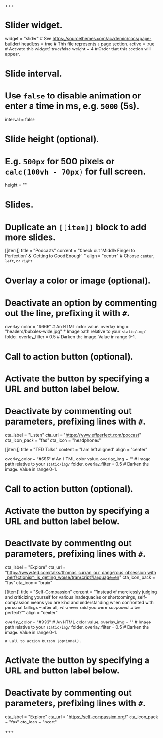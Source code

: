 +++
# Slider widget.
widget = "slider"  # See https://sourcethemes.com/academic/docs/page-builder/
headless = true  # This file represents a page section.
active = true  # Activate this widget? true/false
weight = 4  # Order that this section will appear.

# Slide interval.
# Use `false` to disable animation or enter a time in ms, e.g. `5000` (5s).
interval = false

# Slide height (optional).
# E.g. `500px` for 500 pixels or `calc(100vh - 70px)` for full screen.
height = ""

# Slides.
# Duplicate an `[[item]]` block to add more slides.
[[item]]
  title = "Podcasts"
  content = "Check out 'Middle Finger to Perfection' & 'Getting to Good Enough' "
  align = "center"  # Choose `center`, `left`, or `right`.

  # Overlay a color or image (optional).
  #   Deactivate an option by commenting out the line, prefixing it with `#`.
  overlay_color = "#666"  # An HTML color value.
  overlay_img = "headers/bubbles-wide.jpg"  # Image path relative to your `static/img/` folder.
  overlay_filter = 0.5  # Darken the image. Value in range 0-1.

  # Call to action button (optional).
  #   Activate the button by specifying a URL and button label below.
  #   Deactivate by commenting out parameters, prefixing lines with `#`.
  cta_label = "Listen"
  cta_url = "https://www.effperfect.com/podcast"
  cta_icon_pack = "fas"
  cta_icon = "headphones"

[[item]]
  title = "TED Talks"
  content = "I am left aligned"
  align = "center"

  overlay_color = "#555"  # An HTML color value.
  overlay_img = ""  # Image path relative to your `static/img/` folder.
  overlay_filter = 0.5  # Darken the image. Value in range 0-1.
  
  # Call to action button (optional).
  #   Activate the button by specifying a URL and button label below.
  #   Deactivate by commenting out parameters, prefixing lines with `#`.
  cta_label = "Explore"
  cta_url = "https://www.ted.com/talks/thomas_curran_our_dangerous_obsession_with_perfectionism_is_getting_worse/transcript?language=en"
  cta_icon_pack = "fas"
  cta_icon = "brain"

[[item]]
  title = "Self-Compassion"
  content = "'Instead of mercilessly judging and criticizing yourself for various inadequacies or shortcomings, self-compassion means you are kind and understanding when confronted with personal failings – after all, who ever said you were supposed to be perfect?'"
  align = "center"

  overlay_color = "#333"  # An HTML color value.
  overlay_img = ""  # Image path relative to your `static/img/` folder.
  overlay_filter = 0.5  # Darken the image. Value in range 0-1.
  
    # Call to action button (optional).
  #   Activate the button by specifying a URL and button label below.
  #   Deactivate by commenting out parameters, prefixing lines with `#`.
  cta_label = "Explore"
  cta_url = "https://self-compassion.org/"
  cta_icon_pack = "fas"
  cta_icon = "heart"
  
+++
